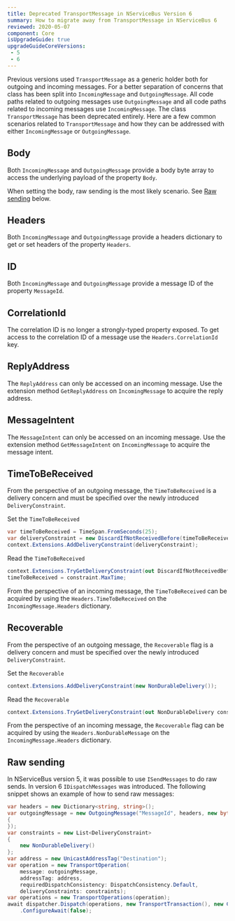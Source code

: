 ```yaml
---
title: Deprecated TransportMessage in NServiceBus Version 6
summary: How to migrate away from TransportMessage in NServiceBus 6
reviewed: 2020-05-07
component: Core
isUpgradeGuide: true
upgradeGuideCoreVersions:
 - 5
 - 6
---
```


Previous versions used `TransportMessage` as a generic holder both for outgoing and incoming messages. For a better separation of concerns that class has been split into `IncomingMessage` and `OutgoingMessage`. All code paths related to outgoing messages use `OutgoingMessage` and all code paths related to incoming messages use `IncomingMessage`. The class `TransportMessage` has been deprecated entirely. Here are a few common scenarios related to `TransportMessage` and how they can be addressed with either `IncomingMessage` or `OutgoingMessage`.


## Body

Both `IncomingMessage` and `OutgoingMessage` provide a body byte array to access the underlying payload of the property `Body`.

When setting the body, raw sending is the most likely scenario. See [Raw sending](#raw-sending) below.


## Headers

Both `IncomingMessage` and `OutgoingMessage` provide a headers dictionary to get or set headers of the property `Headers`.


## ID

Both `IncomingMessage` and `OutgoingMessage` provide a message ID of the property `MessageId`.


## CorrelationId

The correlation ID is no longer a strongly-typed property exposed. To get access to the correlation ID of a message use the `Headers.CorrelationId` key.


## ReplyAddress

The `ReplyAddress` can only be accessed on an incoming message. Use the extension method `GetReplyAddress` on `IncomingMessage` to acquire the reply address.


## MessageIntent

The `MessageIntent` can only be accessed on an incoming message. Use the extension method `GetMessageIntent` on `IncomingMessage` to acquire the message intent.


## TimeToBeReceived

From the perspective of an outgoing message, the `TimeToBeReceived` is a delivery concern and must be specified over the newly introduced `DeliveryConstraint`.

Set the `TimeToBeReceived`

```csharp
var timeToBeReceived = TimeSpan.FromSeconds(25);
var deliveryConstraint = new DiscardIfNotReceivedBefore(timeToBeReceived);
context.Extensions.AddDeliveryConstraint(deliveryConstraint);
```

Read the `TimeToBeReceived`

```csharp
context.Extensions.TryGetDeliveryConstraint(out DiscardIfNotReceivedBefore constraint);
timeToBeReceived = constraint.MaxTime;
```

From the perspective of an incoming message, the `TimeToBeReceived` can be acquired by using the `Headers.TimeToBeReceived` on the `IncomingMessage.Headers` dictionary.


## Recoverable

From the perspective of an outgoing message, the `Recoverable` flag is a delivery concern and must be specified over the newly introduced `DeliveryConstraint`.

Set the `Recoverable`

```csharp
context.Extensions.AddDeliveryConstraint(new NonDurableDelivery());
```

Read the `Recoverable`

```csharp
context.Extensions.TryGetDeliveryConstraint(out NonDurableDelivery constraint);
```

From the perspective of an incoming message, the `Recoverable` flag can be acquired by using the `Headers.NonDurableMessage` on the `IncomingMessage.Headers` dictionary.


## Raw sending

In NServiceBus version 5, it was possible  to use `ISendMessages` to do raw sends. In version 6 `IDispatchMessages` was introduced. The following snippet shows an example of how to send raw messages:

```csharp
var headers = new Dictionary<string, string>();
var outgoingMessage = new OutgoingMessage("MessageId", headers, new byte[]
{
});
var constraints = new List<DeliveryConstraint>
{
    new NonDurableDelivery()
};
var address = new UnicastAddressTag("Destination");
var operation = new TransportOperation(
    message: outgoingMessage,
    addressTag: address,
    requiredDispatchConsistency: DispatchConsistency.Default,
    deliveryConstraints: constraints);
var operations = new TransportOperations(operation);
await dispatcher.Dispatch(operations, new TransportTransaction(), new ContextBag())
    .ConfigureAwait(false);
```
